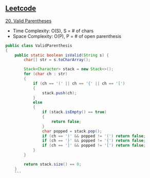 ## [Leetcode](https://leetcode.com/)

[20. Valid Parentheses](https://leetcode.com/problems/valid-parentheses/)

- Time Complexity: O(S), S = # of chars
- Space Complexity: O(P), P = # of open parenthesis

```java
public class ValidParenthesis
{
    public static boolean isValid(String s) {
        char[] str = s.toCharArray();

        Stack<Character> stack = new Stack<>();
        for (char ch : str)
        {
            if (ch == '(' || ch == '{' || ch == '[')
            {
                stack.push(ch);
            }
            else
            {
                if (stack.isEmpty() == true)
                {
                    return false;
                }
                char popped = stack.pop();
                if (ch == ')' && popped != '(') return false;
                if (ch == '}' && popped != '{') return false;
                if (ch == ']' && popped != '[') return false;
            }
        }

        return stack.size() == 0;
    }
    ```
